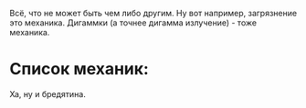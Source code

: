Всё, что не может быть чем либо другим. Ну вот например, загрязнение это механика. Дигаммки (а точнее дигамма излучение) - тоже механика.

# Список механик:
Ха, ну и бредятина.